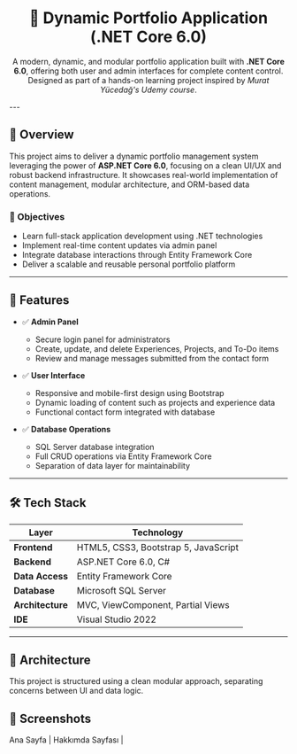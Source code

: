 <h1 align="center">💼 Dynamic Portfolio Application (.NET Core 6.0)</h1>

<p align="center">
A modern, dynamic, and modular portfolio application built with <strong>.NET Core 6.0</strong>, offering both user and admin interfaces for complete content control.
<br>
Designed as part of a hands-on learning project inspired by <em>Murat Yücedağ's Udemy course</em>.
</p>
---

## 🧭 Overview

This project aims to deliver a dynamic portfolio management system leveraging the power of **ASP.NET Core 6.0**, focusing on a clean UI/UX and robust backend infrastructure. It showcases real-world implementation of content management, modular architecture, and ORM-based data operations.

### 🎯 Objectives
- Learn full-stack application development using .NET technologies
- Implement real-time content updates via admin panel
- Integrate database interactions through Entity Framework Core
- Deliver a scalable and reusable personal portfolio platform

---

## 🚀 Features

- ✅ **Admin Panel**
  - Secure login panel for administrators
  - Create, update, and delete Experiences, Projects, and To-Do items
  - Review and manage messages submitted from the contact form

- ✅ **User Interface**
  - Responsive and mobile-first design using Bootstrap
  - Dynamic loading of content such as projects and experience data
  - Functional contact form integrated with database

- ✅ **Database Operations**
  - SQL Server database integration
  - Full CRUD operations via Entity Framework Core
  - Separation of data layer for maintainability

---

## 🛠 Tech Stack

| Layer | Technology |
|-------|------------|
| **Frontend** | HTML5, CSS3, Bootstrap 5, JavaScript |
| **Backend** | ASP.NET Core 6.0, C# |
| **Data Access** | Entity Framework Core |
| **Database** | Microsoft SQL Server |
| **Architecture** | MVC, ViewComponent, Partial Views |
| **IDE** | Visual Studio 2022 |

---

## 📐 Architecture

This project is structured using a clean modular approach, separating concerns between UI and data logic.

## 📸 Screenshots

Ana Sayfa | Hakkımda Sayfası
 | 
